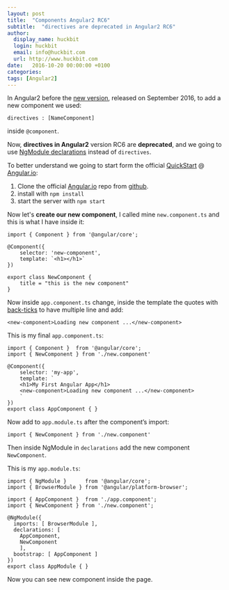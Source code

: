 ```yaml
---
layout: post
title:  "Components Angular2 RC6"
subtitle:  "directives are deprecated in Angular2 RC6"
author:
  display_name: huckbit
  login: huckbit
  email: info@huckbit.com
  url: http://www.huckbit.com
date:   2016-10-20 00:00:00 +0100
categories:
tags: [Angular2]
---
```

In Angular2 before the [new version](http://angularjs.blogspot.it/2016/09/angular-2-rc6_1.html), released on September 2016, to add a new component we used:

```
directives : [NameComponent]
```

inside `@component`.

Now, **directives in Angular2** version RC6 are **deprecated**, and we going to use [NgModule declarations](https://angular.io/docs/ts/latest/api/core/index/NgModule-interface.html) instead of `directives`.

To better understand we going to start form the official [QuickStart](https://angular.io/docs/ts/latest/quickstart.html) @ [Angular.io](https://angular.io/):

1. Clone the official [Angular.io](https://angular.io/) repo from [github](https://github.com/angular/quickstart/blob/master/README.md).
2. install with `npm install`
3. start the server with `npm start`

Now let's **create our new component**, I called mine `new.component.ts` and this is what I have inside it:

```
import { Component } from '@angular/core';

@Component({
    selector: 'new-component',
    template: `<h1></h1>`
})

export class NewComponent {
    title = "this is the new component"
}
```

Now inside `app.component.ts` change, inside the template the quotes with [back-ticks](http://quotesandaccents.com/) to have multiple line and add:

```
<new-component>Loading new component ...</new-component>
```

This is my final `app.component.ts`:

```
import { Component }  from '@angular/core';
import { NewComponent } from './new.component'

@Component({
    selector: 'my-app',
    template: `
    <h1>My First Angular App</h1>
    <new-component>Loading new component ...</new-component>
    `
})
export class AppComponent { }
```

Now add to `app.module.ts` after the component’s import:

```
import { NewComponent } from './new.component'
```

Then inside NgModule in `declarations` add the new component `NewComponent`.

This is my `app.module.ts`:

```
import { NgModule }      from '@angular/core';
import { BrowserModule } from '@angular/platform-browser';

import { AppComponent }  from './app.component';
import { NewComponent } from './new.component';

@NgModule({
  imports: [ BrowserModule ],
  declarations: [
    AppComponent,
    NewComponent
    ],
  bootstrap: [ AppComponent ]
})
export class AppModule { }
```

Now you can see new component inside the page.
